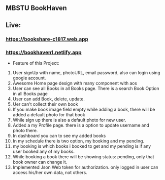 ## MBSTU BookHaven

## Live:

### https://bookshare-c1817.web.app

### https://bookhaven1.netlify.app

- Feature of this Project:

1. User signUp with name, photoURL, email password, also can login using google account.
2. Awesome Home page design with many component with aos
3. User can see all Books in all Books page. There is a search Book Option in all Books page
4. User can add Book, delete, update.
5. Uer can't collect their own book
6. If you make book image field empty while adding a book, there will be added a default photo for that book
7. While sign up there is also a default photo for new user.
8. Added a my Profile page. there is a option to update username and photo there.
9. In dashboard you can to see my added books
10. In my schedule there is two option, my booking and my pending.
11. my booking is which books i booked to get and my pending is if any user booked any of my books.
12. While booking a book there will be showing status: pending, only that book owner can change it.
13. Implemented Json Web token for authorization. only logged in user can access his/her own data, not others.
